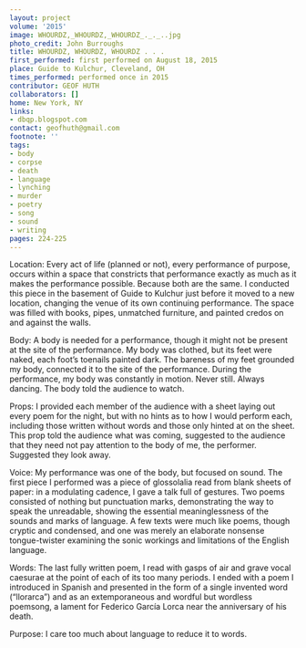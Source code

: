 ```yaml
---
layout: project
volume: '2015'
image: WHOURDZ,_WHOURDZ,_WHOURDZ_._._..jpg
photo_credit: John Burroughs
title: WHOURDZ, WHOURDZ, WHOURDZ . . .
first_performed: first performed on August 18, 2015
place: Guide to Kulchur, Cleveland, OH
times_performed: performed once in 2015
contributor: GEOF HUTH
collaborators: []
home: New York, NY
links:
- dbqp.blogspot.com
contact: geofhuth@gmail.com
footnote: ''
tags:
- body
- corpse
- death
- language
- lynching
- murder
- poetry
- song
- sound
- writing
pages: 224-225
---
```


Location: Every act of life (planned or not), every performance of purpose, occurs within a space that constricts that performance exactly as much as it makes the performance possible. Because both are the same. I conducted this piece in the basement of Guide to Kulchur just before it moved to a new location, changing the venue of its own continuing performance. The space was filled with books, pipes, unmatched furniture, and painted credos on and against the walls.

Body: A body is needed for a performance, though it might not be present at the site of the performance. My body was clothed, but its feet were naked, each foot’s toenails painted dark. The bareness of my feet grounded my body, connected it to the site of the performance. During the performance, my body was constantly in motion. Never still. Always dancing. The body told the audience to watch.

Props: I provided each member of the audience with a sheet laying out every poem for the night, but with no hints as to how I would perform each, including those written without words and those only hinted at on the sheet. This prop told the audience what was coming, suggested to the audience that they need not pay attention to the body of me, the performer. Suggested they look away.

Voice: My performance was one of the body, but focused on sound. The first piece I performed was a piece of glossolalia read from blank sheets of paper: in a modulating cadence, I gave a talk full of gestures. Two poems consisted of nothing but punctuation marks, demonstrating the way to speak the unreadable, showing the essential meaninglessness of the sounds and marks of language. A few texts were much like poems, though cryptic and condensed, and one was merely an elaborate nonsense tongue-twister examining the sonic workings and limitations of the English language.

Words: The last fully written poem, I read with gasps of air and grave vocal caesurae at the point of each of its too many periods. I ended with a poem I introduced in Spanish and presented in the form of a single invented word (“llorarca”) and as an extemporaneous and wordful but wordless poemsong, a lament for Federico García Lorca near the anniversary of his death.

Purpose: I care too much about language to reduce it to words.
